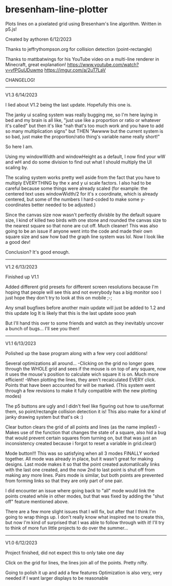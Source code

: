# bresenham-line-plotter
Plots lines on a pixelated grid using Bresenham's line algorithm. Written in p5.js!

Created by aythoren 6/12/2023

Thanks to jeffrythompson.org for collision detection (point-rectangle)

Thanks to mattbatwings for his YouTube video on a multi-line renderer in Minecraft, great explanation!
https://www.youtube.com/watch?v=vfPGuUDuwmo
https://imgur.com/a/2uT7LaV



CHANGELOG!

-----

V1.3
6/14/2023

I lied about V1.2 being the last update. Hopefully this one is.

The janky ui scaling system was really bugging me, so I'm here laying in bed and my brain is all like, 
"just use like a proportion or ratio or whatever it's called" but then it's like
"nah that's too much work and you have to add so many multiplication signs" but THEN
"Awwww but the current system is so bad, just make the proportion/ratio thing's variable name really short!"

So here I am.

Using my windowWidth and windowHeight as a default, I now find your wW and wH and do some division to find out
what I should multiply the UI scaling by.

The scaling system works pretty well aside from the fact that you have to multiply EVERYTHING by the x and y ui
scale factors. I also had to be careful because some things were already scaled (for example: the centered text
uses windowWidth/2 for it's x coordinate, which is already centered, but some of the numbers I hard-coded to
make some y-coordinates better needed to be adjusted.)

Since the canvas size now wasn't perfectly divisble by the default square size, I kind of killed two birds with 
one stone and rounded the canvas size to the nearest square so that none are cut off. Much cleaner! This was 
also going to be an issue if anyone went into the code and made their own square size and saw how bad the graph
line system was lol. Now I look like a good dev!

Conclusion?
It's good enough.

-----

V1.2
6/13/2023

Finished up V1.1

Added different grid presets for different screen resolutions because I'm hoping that people will see this
and not everybody has a big monitor soo
I just hope they don't try to look at this on mobile ;-;

Any small bugfixes before another main update will just be added to 1.2 and this update log
It is likely that this is the last update sooo yeah

But I'll hand this over to some friends and watch as they inevitably uncover a bunch of bugs...
I'll see you then!

-----

V1.1
6/13/2023

Polished up the base program along with a few very cool additions!

Several optimizations all around...
-Clicking on the grid no longer goes through the WHOLE grid and sees if the mouse is on top of any square, 
now it uses the mouse's position to calculate wich square it is on. Much more efficient!
-When plotting the lines, they aren't recalculated EVERY click. Points that have been accounted for will be marked. (This
system went through a few revisions to make it fully compatible with the new plotting modes)

The p5 buttons are ugly and I didn't feel like figuring out how to use/format them, so point/rectangle
collision detection it is! This also make for a kind of janky drawing system but that's ok :)

Clear button clears the grid of all points and lines (as the name implies!)
-Makes use of the function that changes the state of a square, also hid a bug that would prevent certain squares from
turning on, but that was just an inconsistency created because i forgot to reset a variable in grid.clear()

Mode button!!! This was so satisfying when all 3 modes FINALLY worked together. All mode was already in place, but it wasn't
great for making designs. Last mode makes it so that the point created automatilcally links with the last one created, and the now
2nd to last point is shut off from making any more lines. Pairs mode is similar, but both points are prevented from forming links
so that they are only part of one pair.

I did encounter an issue where going back to "all" mode would link the points created while in other modes, but that was fixed by
adding the "shut off" feature mentioned above.

There are a few more slight issues that I will fix, but after that I think I'm going to wrap things up.
I don't really know what inspired me to create this, but now I'm kind of surprised that I was able to follow through with it!
I'll try to think of more fun little projects to do over the summer...

-----

V1.0
6/12/2023

Project finished, did not expect this to only take one day

Click on the grid for lines, the lines join all of the points. Pretty nifty.

Going to polish it up and add a few features
Optimization is also very, very needed if I want larger displays to be reasonable


